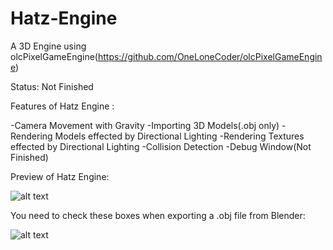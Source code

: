 # Hatz-Engine
A 3D Engine using olcPixelGameEngine(https://github.com/OneLoneCoder/olcPixelGameEngine)

Status: Not Finished

Features of Hatz Engine :

-Camera Movement with Gravity
-Importing 3D Models(.obj only)
-Rendering Models effected by Directional Lighting
-Rendering Textures effected by Directional Lighting
-Collision Detection
-Debug Window(Not Finished)

Preview of Hatz Engine:

![alt text](https://i.imgur.com/a9qsuYB.png)

You need to check these boxes when exporting a .obj file from Blender: 

![alt text](https://i.imgur.com/agKhaWb.png)
